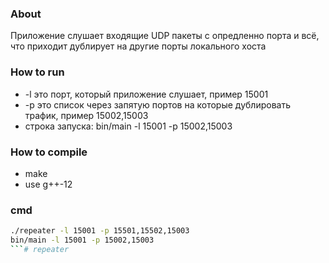### About
Приложение слушает входящие UDP пакеты с опредленно порта и всё, что приходит дублирует на другие порты локального хоста

### How to run
- -l это порт, который приложение слушает, пример 15001
- -p это спиcок через запятую портов на которые дублировать трафик, пример 15002,15003
- строка запуска: bin/main -l 15001 -p 15002,15003

### How to compile
- make
- use g++-12 

### cmd
```bash
./repeater -l 15001 -p 15501,15502,15003
bin/main -l 15001 -p 15002,15003
```# repeater
